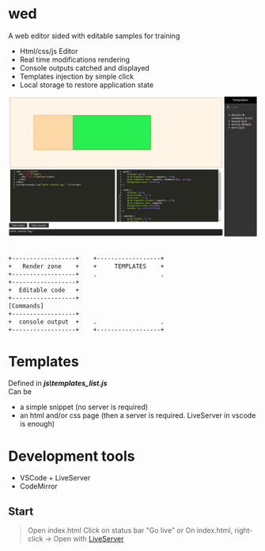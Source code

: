 # wed
A web editor sided with editable samples for training

* Html/css/js Editor   
* Real time modifications rendering
* Console outputs catched and displayed
* Templates injection by simple click      
* Local storage to restore application state 

![Wed screenshoot](wed.png)

<pre> <code>
+------------------+    +------------------+  
+   Render zone    +    +     TEMPLATES    +  
+------------------+    .                  .  
+------------------+  
+  Editable code   +  
+------------------+  
[Commands]    
+------------------+  
+  console output  +    .                  .  
+------------------+    +------------------+  
</code></pre>

# Templates

Defined in ***js\templates_list.js***  
Can be  
* a simple snippet (no server is required)
* an html and/or css page (then a server is required. LiveServer in vscode is enough)

# Development tools

* VSCode + LiveServer
* CodeMirror

## Start
> Open index.html
> Click on status bar "Go live" or
> On index.html, right-click → Open with [LiveServer](https://marketplace.visualstudio.com/items?itemName=ritwickdey.LiveServer)

